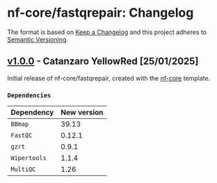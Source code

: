 # nf-core/fastqrepair: Changelog

The format is based on [Keep a Changelog](https://keepachangelog.com/en/1.0.0/)
and this project adheres to [Semantic Versioning](https://semver.org/spec/v2.0.0.html).

## [v1.0.0](https://github.com/nf-core/fastqrepair/releases/tag/1.0.0) - Catanzaro YellowRed [25/01/2025]

Initial release of nf-core/fastqrepair, created with the [nf-core](https://nf-co.re/) template.

### `Dependencies`

| Dependency   | New version |
| ------------ | ----------- |
| `BBmap`      | 39.13       |
| `FastQC`     | 0.12.1      |
| `gzrt`       | 0.9.1       |
| `Wipertools` | 1.1.4       |
| `MultiQC`    | 1.26        |

